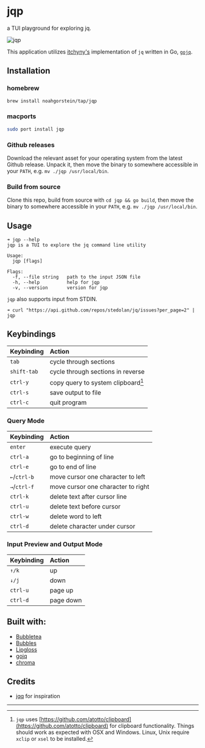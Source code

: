 # jqp 

a TUI playground for exploring jq.

![jqp](https://user-images.githubusercontent.com/23270779/191256434-05aeda9d-9ee2-4b5e-a23f-6548dac08fdb.gif)

This application utilizes [itchyny's](https://github.com/itchyny) implementation of `jq` written in Go, [`gojq`](https://github.com/itchyny/gojq).

## Installation

### homebrew

```bash
brew install noahgorstein/tap/jqp
```

### macports

```bash
sudo port install jqp
```

### Github releases

Download the relevant asset for your operating system from the latest Github release. Unpack it, then move the binary to somewhere accessible in your `PATH`, e.g. `mv ./jqp /usr/local/bin`.

### Build from source

Clone this repo, build from source with `cd jqp && go build`, then move the binary to somewhere accessible in your `PATH`, e.g. `mv ./jqp /usr/local/bin`.

## Usage

```
➜ jqp --help
jqp is a TUI to explore the jq command line utility

Usage:
  jqp [flags]

Flags:
  -f, --file string   path to the input JSON file
  -h, --help          help for jqp
  -v, --version       version for jqp
```

`jqp` also supports input from STDIN. 

```
➜ curl "https://api.github.com/repos/stedolan/jq/issues?per_page=2" | jqp 
```

## Keybindings 

| **Keybinding** | **Action** |
|:---------------|:-----------|
| `tab` | cycle through sections |
| `shift-tab` | cycle through sections in reverse |
| `ctrl-y` | copy query to system clipboard[^1] |
| `ctrl-s` | save output to file |
| `ctrl-c` | quit program |

### Query Mode

| **Keybinding** | **Action** |
|:---------------|:-----------|
| `enter` | execute query |
| `ctrl-a` | go to beginning of line |
| `ctrl-e` | go to end of line |
| `←`/`ctrl-b` | move cursor one character to left |
| `→`/`ctrl-f`| move cursor one character to right |
| `ctrl-k` | delete text after cursor line |
| `ctrl-u` | delete text before cursor |
| `ctrl-w` | delete word to left |
| `ctrl-d` | delete character under cursor |

### Input Preview and Output Mode

| **Keybinding** | **Action** |
|:---------------|:-----------|
| `↑/k` | up |
| `↓/j` | down |
| `ctrl-u` | page up |
| `ctrl-d` | page down |

## Built with:

- [Bubbletea](https://github.com/charmbracelet/bubbletea)
- [Bubbles](https://github.com/charmbracelet/bubbles)
- [Lipgloss](https://github.com/charmbracelet/lipgloss)
- [gojq](https://github.com/itchyny/gojq)
- [chroma](https://github.com/alecthomas/chroma)

## Credits

- [jqq](https://github.com/jcsalterego/jqq) for inspiration

--------

[^1]: `jqp` uses [https://github.com/atotto/clipboard](https://github.com/atotto/clipboard) for clipboard functionality. Things should work as expected with OSX and Windows. Linux, Unix require `xclip` or `xsel` to be installed.
